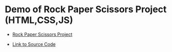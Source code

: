 # Demo of Rock Paper Scissors Project (HTML,CSS,JS)
- <a href="https://gyazo.com/55c23f61c57311ca5b1678dfeb03e96f">Rock Paper Scissors Project</a>

- <a href="https://github.com/RyanTren/JavaScript-Learning/tree/main/rock%20paper%20scissors%20project">Link to Source Code</a>

